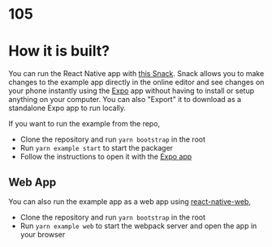 # 105



# How it is built?

You can run the React Native app with [this Snack](https://snack.expo.io/@satya164/github.com-callstack-react-native-paper:example). Snack allows you to make changes to the example app directly in the online editor and see changes on your phone instantly using the [Expo](https://expo.io/) app without having to install or setup anything on your computer. You can also "Export" it to download as a standalone Expo app to run locally.

If you want to run the example from the repo,

- Clone the repository and run `yarn bootstrap` in the root
- Run `yarn example start` to start the packager
- Follow the instructions to open it with the [Expo app](https://expo.io/)

## Web App

You can also run the example app as a web app using [react-native-web](https://github.com/necolas/react-native-web),

- Clone the repository and run `yarn bootstrap` in the root
- Run `yarn example web` to start the webpack server and open the app in your browser
